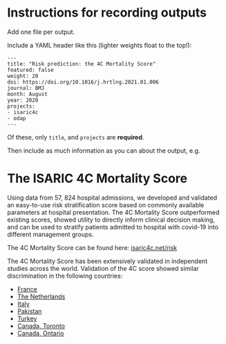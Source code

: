 # Instructions for recording outputs

Add one file per output. 

Include a YAML header like this (lighter weights float to the top!):

```
---
title: "Risk prediction: the 4C Mortality Score"
featured: false
weight: 20
doi: https://doi.org/10.1016/j.hrtlng.2021.01.006 
journal: BMJ 
month: August
year: 2020
projects:
- isaric4c
- odap
---
```

Of these, only `title`, and `projects` are **required**.

Then include as much information as you can about the output, e.g.

# The ISARIC 4C Mortality Score

Using data from 57, 824 hospital admissions, we developed and validated an easy-to-use risk stratification score based on commonly available parameters at hospital presentation. The 4C Mortality Score outperformed existing scores, showed utility to directly inform clinical decision making, and can be used to stratify patients admitted to hospital with covid-19 into different management groups. 

The 4C Mortality Score can be found here: [isaric4c.net/risk](/risk)

The 4C Mortality Score has been extensively validated in independent studies across the world. Validation of the 4C score showed similar discrimination in the following countries:
* [France](https://doi.org/10.1038/s41467-020-20657-4)
* [The Netherlands](https://doi.org/10.1080/07853890.2021.1891453)
* [Italy](https://doi.org/10.1111/jgs.16956)
* [Pakistan](https://jamc.ayubmed.edu.pk/jamc/index.php/jamc/article/view/9206/3049)
* [Turkey](https://doi.org/10.1016/j.hrtlng.2021.01.006)
* [Canada, Toronto](https://doi.org/10.1503/cmaj.202795)
* [Canada, Ontario](https://doi.org/10.21203/rs.3.rs-268410/v1)

